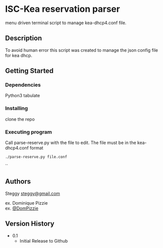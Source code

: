 # ISC-Kea reservation parser

menu driven terminal script to manage kea-dhcp4.conf file.

## Description

To avoid human error this script was created to manage the json config file for kea dhcp.

## Getting Started

### Dependencies

Python3
tabulate

### Installing

clone the repo

### Executing program

Call parse-reserve.py with the file to edit.
The file must be in the kea-dhcp4.conf format
```
./parse-reserve.py file.conf
```

``

## Authors

Steggy
steggy@gmail.com

ex. Dominique Pizzie  
ex. [@DomPizzie](https://twitter.com/dompizzie)

## Version History

* 0.1
    * Initial Release to Github


